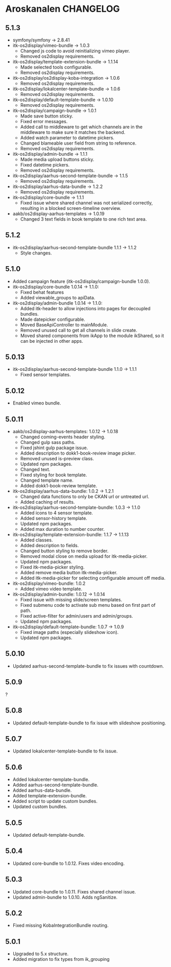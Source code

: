 # Aroskanalen CHANGELOG

## 5.1.3

* symfony/symfony -> 2.8.41
* itk-os2display/vimeo-bundle -> 1.0.3
  - Changed js code to avoid reinitializing vimeo player.
  - Removed os2display requirements.
* itk-os2display/template-extension-bundle -> 1.1.14
  - Made selected tools configurable.
  - Removed os2display requirements.
* itk-os2display/os2display-koba-integration -> 1.0.6
  - Removed os2display requirements.
* itk-os2display/lokalcenter-template-bundle -> 1.0.6
  - Removed os2display requirements.
* itk-os2display/default-template-bundle -> 1.0.10
  - Removed os2display requirements.
* itk-os2display/campaign-bundle -> 1.0.1
  - Made save button sticky.
  - Fixed error messages.
  - Added call to middleware to get which channels are in the middleware to make sure it matches the backend.
  - Added watch parameter to datetime pickers.
  - Changed blameable user field from string to reference.
  - Removed os2display requirements.
* itk-os2display/admin-bundle -> 1.1.1
  - Made media upload buttons sticky.
  - Fixed datetime pickers.
  - Removed os2display requirements.
* itk-os2display/aarhus-second-template-bundle -> 1.1.5
  - Removed os2display requirements.
* itk-os2display/aarhus-data-bundle -> 1.2.2
  - Removed os2display requirements.
* itk-os2display/core-bundle -> 1.1.1
  - Fixed issue where shared channel was not serialized correctly, resulting in a blocked screen-timeline overview.
* aakb/os2display-aarhus-templates -> 1.0.19
  - Changed 3 text fields in book template to one rich text area.

## 5.1.2

* itk-os2display/aarhus-second-template-bundle 1.1.1 -> 1.1.2
  - Style changes.

## 5.1.0

* Added campaign feature (itk-os2display/campaign-bundle 1.0.0).
* itk-os2display/core-bundle 1.0.14 -> 1.1.0:
  - Fixed behat features
  - Added viewable_groups to apiData.
* itk-os2display/admin-bundle 1.0.14 -> 1.1.0:
  - Added itk-header to allow injections into pages for decoupled bundles.
  - Made datepicker configurable.
  - Moved BaseApiController to mainModule.
  - Removed unused call to get all channels in slide create.
  - Moved shared components from ikApp to the module ikShared, so it can be injected in other apps.

## 5.0.13

* itk-os2display/aarhus-second-template-bundle 1.1.0 -> 1.1.1
  - Fixed sensor templates.

## 5.0.12

* Enabled vimeo bundle.

## 5.0.11

* aakb/os2display-aarhus-templates: 1.0.12 -> 1.0.18
  - Changed coming-events header styling.
  - Changed gulp sass paths.
  - Fixed jshint gulp package issue.
  - Added description to dokk1-book-review image picker.
  - Removed unused is-preview class.
  - Updated npm packages.
  - Changed text.
  - Fixed styling for book template.
  - Changed template name.
  - Added dokk1-book-review template.
* itk-os2display/aarhus-data-bundle: 1.0.2 -> 1.2.1
  - Changed data functions to only be CKAN url or untreated url.
  - Added caching of results.
* itk-os2display/aarhus-second-template-bundle: 1.0.3 -> 1.1.0
  - Added icons to 4 sensor template.
  - Added sensor-history template.
  - Updated npm packages.
  - Added max duration to number counter.
* itk-os2display/template-extension-bundle: 1.1.7 -> 1.1.13
  - Added classes.
  - Added description to fields.
  - Changed button styling to remove border.
  - Removed modal close on media upload for itk-media-picker.
  - Updated npm packages.
  - Fixed itk-media-picker styling.
  - Added remove media button itk-media-picker.
  - Added itk-media-picker for selecting configurable amount off media.
* itk-os2display/vimeo-bundle: 1.0.2
  - Added vimeo video template.
* itk-os2display/admin-bundle: 1.0.12 -> 1.0.14
  - Fixed issue with missing slide/screen templates.
  - Fixed submenu code to activate sub menu based on first part of path.
  - Fixed active-filter for admin/users and admin/groups.
  - Updated npm packages.
* itk-os2display/default-template-bundle: 1.0.7 -> 1.0.9
  - Fixed image paths (especially slideshow icon).
  - Updated npm packages.

## 5.0.10

* Updated aarhus-second-template-bundle to fix issues with countdown.

## 5.0.9

?

## 5.0.8

* Updated default-template-bundle to fix issue with slideshow positioning.

## 5.0.7

* Updated lokalcenter-template-bundle to fix issue.

## 5.0.6

* Added lokalcenter-template-bundle.
* Added aarhus-second-template-bundle.
* Added aarhus-data-bundle.
* Added template-extension-bundle.
* Added script to update custom bundles.
* Updated custom bundles.

## 5.0.5

* Updated default-template-bundle.

## 5.0.4

* Updated core-bundle to 1.0.12. Fixes video encoding.

## 5.0.3

* Updated core-bundle to 1.0.11. Fixes shared channel issue.
* Updated admin-bundle to 1.0.10. Adds ngSanitize.

## 5.0.2

* Fixed missing KobaIntegrationBundle routing.

## 5.0.1

* Upgraded to 5.x structure.
* Added migration to fix types from ik_grouping
